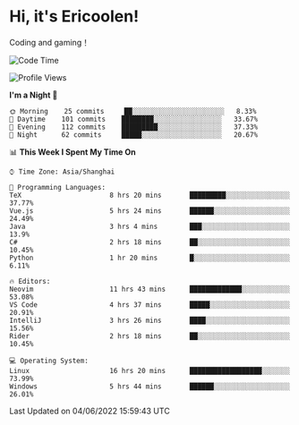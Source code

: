 # Hi, it's Ericoolen!
Coding and gaming！

<!--START_SECTION:waka-->
![Code Time](http://img.shields.io/badge/Code%20Time-308%20hrs%2015%20mins-blue)

![Profile Views](http://img.shields.io/badge/Profile%20Views-11-blue)

**I'm a Night 🦉** 

```text
🌞 Morning    25 commits     ██░░░░░░░░░░░░░░░░░░░░░░░   8.33% 
🌆 Daytime    101 commits    ████████░░░░░░░░░░░░░░░░░   33.67% 
🌃 Evening    112 commits    █████████░░░░░░░░░░░░░░░░   37.33% 
🌙 Night      62 commits     █████░░░░░░░░░░░░░░░░░░░░   20.67%

```


📊 **This Week I Spent My Time On** 

```text
⌚︎ Time Zone: Asia/Shanghai

💬 Programming Languages: 
TeX                      8 hrs 20 mins       █████████░░░░░░░░░░░░░░░░   37.77% 
Vue.js                   5 hrs 24 mins       ██████░░░░░░░░░░░░░░░░░░░   24.49% 
Java                     3 hrs 4 mins        ███░░░░░░░░░░░░░░░░░░░░░░   13.9% 
C#                       2 hrs 18 mins       ██░░░░░░░░░░░░░░░░░░░░░░░   10.45% 
Python                   1 hr 20 mins        █░░░░░░░░░░░░░░░░░░░░░░░░   6.11%

🔥 Editors: 
Neovim                   11 hrs 43 mins      █████████████░░░░░░░░░░░░   53.08% 
VS Code                  4 hrs 37 mins       █████░░░░░░░░░░░░░░░░░░░░   20.91% 
IntelliJ                 3 hrs 26 mins       ████░░░░░░░░░░░░░░░░░░░░░   15.56% 
Rider                    2 hrs 18 mins       ██░░░░░░░░░░░░░░░░░░░░░░░   10.45%

💻 Operating System: 
Linux                    16 hrs 20 mins      ██████████████████░░░░░░░   73.99% 
Windows                  5 hrs 44 mins       ██████░░░░░░░░░░░░░░░░░░░   26.01%

```


 Last Updated on 04/06/2022 15:59:43 UTC
<!--END_SECTION:waka-->

